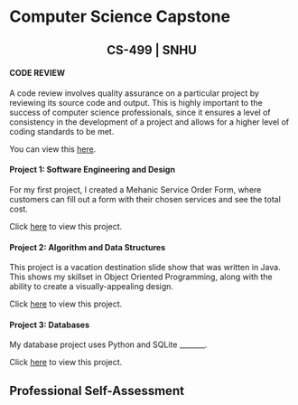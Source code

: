 # Computer Science Capstone

## <center>CS-499 | SNHU</center>

#### CODE REVIEW

A code review involves quality assurance on a particular project by reviewing its source code and output. This is highly important to the success of computer science professionals, since it ensures a level of consistency in the development of a project and allows for a higher level of coding standards to be met. 

You can view this <a href="https://www.brandonlombard.com/CS-499/code-review.html">here</a>.

#### Project 1: Software Engineering and Design

For my first project, I created a Mehanic Service Order Form, where customers can fill out a form with their chosen services and see the total cost.

Click <a href="https://github.com/BrandonLombard/BrandonLombard.github.io/tree/Mechanic-Website">here</a> to view this project.

#### Project 2: Algorithm and Data Structures

This project is a vacation destination slide show that was written in Java. This shows my skillset in Object Oriented Programming, along with the ability to create a visually-appealing design.

Click <a href="https://github.com/BrandonLombard/BrandonLombard.github.io/tree/Java-Slide-Show">here</a> to view this project.

#### Project 3: Databases

My database project uses Python and SQLite _______.

Click <a href="">here</a> to view this project.

## Professional Self-Assessment


